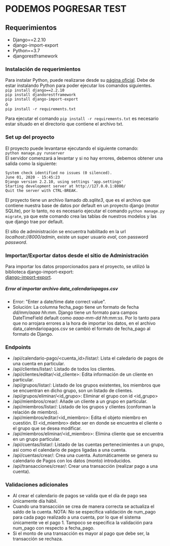 # PODEMOS POGRESAR TEST

## Requerimientos
- Django==2.2.10
- django-import-export
- Python==3.7
- djangorestframework

### Instalación de requerimientos  
Para instalar Python, puede realizarse desde su [página oficial](https://www.python.org/downloads/release/python-370/). Debe de estar instalando Python para poder ejecutar los comandos siguientes.  
`pip install django==2.2.10`  
`pip install djandorestframework`  
`pip install django-import-export`  
ó  
`pip install -r requirements.txt`

Para ejecutar el comando `pip install -r requirements.txt` es necesario estar situado en el directorio que contiene el archivo txt.

### Set up del proyecto
El proyecto puede levantarse ejecutando el siguiente comando:    
`python manage.py runserver`  
El servidor comenzará a levantar y si no hay errores, debemos obtener una salida como la siguiente:  
```
System check identified no issues (0 silenced).
June 01, 2020 - 15:45:23
Django version 2.2.10, using settings 'app.settings'
Starting development server at http://127.0.0.1:8000/
Quit the server with CTRL-BREAK.
```

El proyecto tiene un archivo llamado *db.sqlite3*, que es el archivo que contiene nuestra base de datos por default en un proyecto django (motor SQLite), por lo tanto, no es necesario ejecutar el comando `python manage.py migrate`, ya que este comando crea las tablas de nuestros modelos y las que django trae por default.  

El sitio de administración se encuentra habilitado en la url *localhost://8000/admin*, existe un super usuario *eval*, con password *password*.


### Importar/Exportar datos desde el sitio de Administración
Para importar los datos proporcionados para el proyecto, se utilizó la biblioteca django-import-export:  
[django-import-export](https://django-import-export.readthedocs.io/en/latest/api_admin.html).

##### Error al importar archivo data_calendariopagos.csv
- Error: "Enter a date/time date correct value".
- Solución: La columna fecha_pago tiene un formato de fecha *dd/mm/aaaa hh:mm*. Django tiene un formato para campos
DateTimeField default como *aaaa-mm-dd hh:mm:ss*. Por lo tanto para que no arrojara errores a la hora de importar
los datos, en el archivo data_calendariopagos.csv se cambió el formato de fecha_pago al formato de Django.

### Endpoints
- /api/calendario-pago/<cuenta_id>/listar/: Lista el caledario de pagos de una cuenta en particular.
- /api/clientes/listar/: Listado de todos los clientes.
- /api/clientes/editar/<id_cliente>: Edita información de un cliente en particular.
- /api/grupos/listar/: Listado de los grupos existentes, los miembros que se encuentran en dicho grupo, son un listado de clientes.
- /api/grupos/eliminar/<id_grupo>: Eliminar el grupo con id <id_grupo>
- /api/miembros/crear/: Añade un cliente a un grupo en particular.
- /api/miembros/listar/: Listado de los grupos y clientes (conforman la relación de miembro).
- /api/miembros/editar/<id_miembro>: Edita el objeto miembro en cuestión. El <id_miembro> debe ser en donde se encuentra el cliente o el grupo que se desea modificar.
- /api/miembros/eliminar/<id_miembro>: Elimina cliente que se encuentra en un grupo particular.
- /api/cuentas/listar/: Listado de las cuentas pertenecimientes a un grupo, así como el calendario de pagos ligadas a una cuenta.
- /api/cuentas/crear/: Crea una cuenta. Automáticamente se genera su calendario de Pagos con los datos (monto) introducidos.
- /api/transacciones/crear/: Crear una transacción (realizar pago a una cuenta).

### Validaciones adicionales
- Al crear el calendario de pagos se valida que el día de pago sea únicamente día hábil.
- Cuando una transacción se crea de manera correcta se actualiza el saldo de la cuenta. NOTA: No se especifica validación de num_pago para cada pago realizado a una cuenta, por lo que el sistema únicamente ve el pago 1. Tampoco se especifica la validación para num_pago con respecto a fecha_pago.
- Si el monto de una transacción es mayor al pago que debe ser, la transacción se rechaza.
